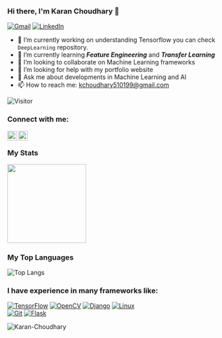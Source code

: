 ### Hi there, I'm Karan Choudhary 👋

<a href="mailto:kchoudhary510199@gmil.com">![Gmail](https://img.shields.io/badge/Gmail-D14836?style=for-the-badge&logo=gmail&logoColor=white)</a> <a href="https://www.linkedin.com/in/karan-choudhary-9a3426197/">![LinkedIn](https://img.shields.io/badge/LinkedIn-0077B5?style=for-the-badge&logo=linkedin&logoColor=white)</a>

- 🔭 I’m currently working on understanding Tensorflow you can check ```DeepLearning``` repository.
- 🌱 I’m currently learning ***Feature Engineering*** and ***Transfer Learning*** 
- 👯 I’m looking to collaborate on Machine Learning frameworks
- 🤔 I’m looking for help with my portfolio website
- 💬 Ask me about developments in Machine Learning and AI
- 📫 How to reach me: kchoudhary510199@gmail.com

![Visitor](https://visitor-badge.laobi.icu/badge?page_id=Karan-Choudhary.Karan-Choudhary)

### Connect with me:

[<img align="left" alt="Karan Choudhary | Twitter" width="22px" src="https://cdn.jsdelivr.net/npm/simple-icons@v3/icons/twitter.svg" />][twitter]
[<img align="left" alt="Karan Choudhary | Instagram" width="22px" src="https://cdn.jsdelivr.net/npm/simple-icons@v3/icons/instagram.svg" />][instagram]</br>

### My Stats
<img height="180em" src="https://github-readme-stats.vercel.app/api?username=Karan-Choudhary&show_icons=true&hide_border=true&&count_private=true&include_all_commits=true" />


### My Top Languages

![Top Langs](https://github-readme-stats.vercel.app/api/top-langs/?username=Karan-Choudhary&layout=compact)

### I have experience in many frameworks like:

<a href="https://www.tensorflow.org/">![TensorFlow](https://img.shields.io/badge/TensorFlow-FF6F00?style=for-the-badge&logo=TensorFlow&logoColor=white)</a>
<a href="https://opencv.org/">![OpenCV](https://img.shields.io/badge/OpenCV-27338e?style=for-the-badge&logo=OpenCV&logoColor=white)</a>
<a href="https://www.djangoproject.com/">![Django](https://img.shields.io/badge/Django-092E20?style=for-the-badge&logo=django&logoColor=white)</a>
<a href="https://ubuntu.com/">![Linux](https://img.shields.io/badge/Linux-FCC624?style=for-the-badge&logo=linux&logoColor=black)</a>   
<a href="https://git-scm.com/">![Git](https://img.shields.io/badge/Git-F05032?style=for-the-badge&logo=git&logoColor=white)</a> 
<a href="https://flask.palletsprojects.com/en/2.0.x/">![Flask](https://img.shields.io/badge/Flask-000000?style=for-the-badge&logo=flask&logoColor=white)</a> 


<p><img align="center" src="https://github-readme-streak-stats.herokuapp.com/?user=Karan-Choudhary&theme=" alt="Karan-Choudhary" /></p>


<!-- ### Languages and Tools:

<img align="left" alt="Visual Studio Code" width="26px" src="https://raw.githubusercontent.com/github/explore/80688e429a7d4ef2fca1e82350fe8e3517d3494d/topics/visual-studio-code/visual-studio-code.png" />
<img align="left" alt="Python" width="26px" src="https://www.google.com/url?sa=i&url=https%3A%2F%2Fhub.docker.com%2F_%2Fpython&psig=AOvVaw3lGju2Kpge-nCjihkNkAuW&ust=1641639035567000&source=images&cd=vfe&ved=0CAsQjRxqFwoTCPip2ri8n_UCFQAAAAAdAAAAABAD" />
<img align="left" alt="MySQL" width="26px" src="https://raw.githubusercontent.com/github/explore/80688e429a7d4ef2fca1e82350fe8e3517d3494d/topics/mysql/mysql.png" />
<img align="left" alt="Git" width="26px" src="https://raw.githubusercontent.com/github/explore/80688e429a7d4ef2fca1e82350fe8e3517d3494d/topics/git/git.png" />
<img align="left" alt="GitHub" width="26px" src="https://raw.githubusercontent.com/github/explore/78df643247d429f6cc873026c0622819ad797942/topics/github/github.png" />
<img align="left" alt="Terminal" width="26px" src="https://raw.githubusercontent.com/github/explore/80688e429a7d4ef2fca1e82350fe8e3517d3494d/topics/terminal/terminal.png" />

<br />
<br />
 -->

[twitter]:https://twitter.com/ChoudharyNimant
[instagram]:https://www.instagram.com/_karan_choudhary/
